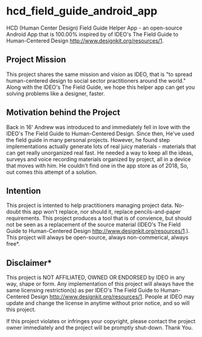 # hcd_field_guide_android_app
HCD (Human Center Design) Field Guide Helper App - an open-source Android App that is 100.00% inspired by of IDEO's The Field Guide to Human-Centered Design http://www.designkit.org/resources/1.

## Project Mission
This project shares the same mission and vision as IDEO, that is "to spread human-centered design to social sector practitioners around the world." Along with the IDEO's The Field Guide, we hope this helper app can get you solving problems like a designer, faster.

## Motivation behind the Project
Back in 16' Andrew was introduced to and immediately fell in love with the IDEO's The Field Guide to Human-Centered Design. Since then, He've used the field guide in many personal projects. However, he found step implementations actually generate lots of real juicy materials - materials that can get really unorganized real fast. He needed a way to keep all the ideas, surveys and voice recording materials organized by project, all in a device that moves with him. He couldn't find one in the app store as of 2018, So, out comes this attempt of a solution.

## Intention
This project is intented to help practitioners managing project data. No-doubt this app won't replace, nor should it, replace pencils-and-paper requirements. This project produces a tool that is of convience, but should not be seen as a replacement of the source material (IDEO's The Field Guide to Human-Centered Design http://www.designkit.org/resources/1.). This project will always be open-source, always non-commerical, always free*.

## Disclaimer*
This project is NOT AFFILIATED, OWNED OR ENDORSED by IDEO in any way, shape or form. Any implementation of this project will always have the same licensing restriction(s) as per IDEO's The Field Guide to Human-Centered Design http://www.designkit.org/resources/1. People at IDEO may update and change the license in anytime without prior notice, and so will this project.

If this project violates or infringes your copyright, please contact the project owner immediately and the project will be promptly shut-down. Thank You.
